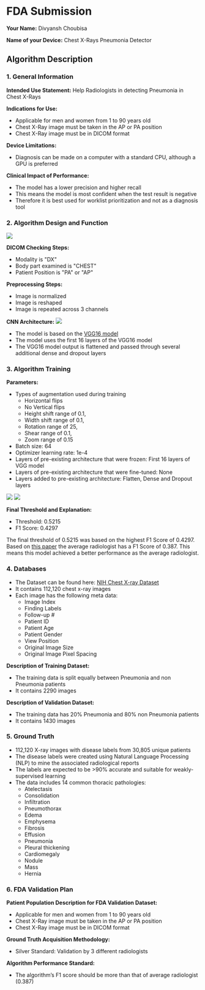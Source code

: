 # FDA  Submission

**Your Name:**
Divyansh Choubisa

**Name of your Device:**
Chest X-Rays Pneumonia Detector

## Algorithm Description 

### 1. General Information

**Intended Use Statement:** 
Help Radiologists in detecting Pneumonia in Chest X-Rays

**Indications for Use:**
- Applicable for men and women from 1 to 90 years old
- Chest X-Ray image must be taken in the AP or PA position
- Chest X-Ray image must be in DICOM format

**Device Limitations:**
- Diagnosis can be made on a computer with a standard CPU, although a GPU is preferred

**Clinical Impact of Performance:**
- The model has a lower precision and higher recall
- This means the model is most confident when the test result is negative
- Therefore it is best used for worklist prioritization and not as a diagnosis tool

### 2. Algorithm Design and Function
<img src="Algo_Design_Function.JPG"/>

**DICOM Checking Steps:**
- Modality is "DX"
- Body part examined is "CHEST"
- Patient Position is "PA" or "AP"

**Preprocessing Steps:**
- Image is normalized
- Image is reshaped
- Image is repeated across 3 channels

**CNN Architecture:**
<img src="Model_Arch.JPG"/>

- The model is based on the [VGG16 model](https://neurohive.io/en/popular-networks/vgg16/)
- The model uses the first 16 layers of the VGG16 model
- The VGG16 model output is flattened and passed through several additional dense and dropout layers


### 3. Algorithm Training

**Parameters:**
* Types of augmentation used during training
    - Horizontal flips
    - No Vertical flips
    - Height shift range of 0.1,
    - Width shift range of 0.1,
    - Rotation range of 25,
    - Shear range of 0.1,
    - Zoom range of 0.15
* Batch size: 64
* Optimizer learning rate: 1e-4
* Layers of pre-existing architecture that were frozen: First 16 layers of VGG model
* Layers of pre-existing architecture that were fine-tuned: None
* Layers added to pre-existing architecture: Flatten, Dense and Dropout layers

<img src="Model_Accuracy_Loss.JPG" />

<img src="Precision_Recall.JPG" />

**Final Threshold and Explanation:**

* Threshold: 0.5215
* F1 Score: 0.4297

The final threshold of 0.5215 was based on the highest F1 Score of 0.4297. Based
on [this paper](https://arxiv.org/pdf/1711.05225.pdf) the average radiologist has a F1 Score of 0.387. This means this
model achieved a better performance as the average radiologist.

### 4. Databases
* The Dataset can be found here: [NIH Chest X-ray Dataset](https://www.kaggle.com/nih-chest-xrays/data)
* It contains 112,120 chest x-ray images
* Each image has the following meta data:
    * Image Index
    * Finding Labels
    * Follow-up #
    * Patient ID
    * Patient Age
    * Patient Gender
    * View Position
    * Original Image Size
    * Original Image Pixel Spacing


**Description of Training Dataset:** 
* The training data is split equally between Pneumonia and non Pneumonia patients
* It contains 2290 images


**Description of Validation Dataset:** 
* The training data has 20% Pneumonia and 80% non Pneumonia patients
* It contains 1430 images

### 5. Ground Truth

* 112,120 X-ray images with disease labels from 30,805 unique patients
* The disease labels were created using Natural Language Processing (NLP) to mine the associated radiological reports
* The labels are expected to be >90% accurate and suitable for weakly-supervised learning
* The data includes 14 common thoracic pathologies:
    * Atelectasis
    * Consolidation
    * Infiltration
    * Pneumothorax
    * Edema
    * Emphysema
    * Fibrosis
    * Effusion
    * Pneumonia
    * Pleural thickening
    * Cardiomegaly
    * Nodule
    * Mass
    * Hernia



### 6. FDA Validation Plan

**Patient Population Description for FDA Validation Dataset:**
- Applicable for men and women from 1 to 90 years old
- Chest X-Ray image must be taken in the AP or PA position
- Chest X-Ray image must be in DICOM format

**Ground Truth Acquisition Methodology:**
- Silver Standard: Validation by 3 different radiologists

**Algorithm Performance Standard:**
- The algorithm’s F1 score should be more than that of average radiologist (0.387)
